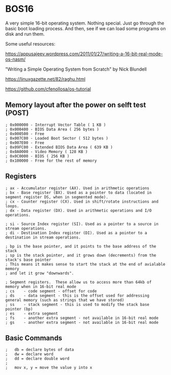 # BOS16

A very simple 16-bit operating system.  Nothing special.
Just go through the basic boot loading process.  And then,
see if we can load some programs on disk and run them.

Some useful resources:

https://appusajeev.wordpress.com/2011/01/27/writing-a-16-bit-real-mode-os-nasm/

"Writing a Simple Operating System from Scratch" by Nick Blundell

https://linuxgazette.net/82/raghu.html

https://github.com/cfenollosa/os-tutorial









## Memory layout after the power on selft test (POST)
```
; 0x000000 - Interrupt Vector Table ( 1 KB )
; 0x000400 - BIOS Data Area ( 256 bytes )
; 0x000500 - Free
; 0x007C00 - Loaded Boot Sector ( 512 bytes )
; 0x007E00 - Free
; 0x09FC00 - Extended BIOS Data Area ( 639 KB )
; 0x0A0000 - Video Memory ( 128 KB )
; 0x0C0000 - BIOS ( 256 KB )
; 0x100000 - Free for the rest of memory
```

## Registers
```
; ax - Accumulator register (AX). Used in arithmetic operations
; bx - Base register (BX). Used as a pointer to data (located in segment register DS, when in segmented mode).
; cx - Counter register (CX). Used in shift/rotate instructions and loops.
; dx - Data register (DX). Used in arithmetic operations and I/O operations.

; si - Source Index register (SI). Used as a pointer to a source in stream operations.
; di - Destination Index register (DI). Used as a pointer to a destination in stream operations.

; bp is the base pointer, and it points to the base address of the stack
; sp is the stack pointer, and it grows down (decrements) from the stack's base pointer
; This means it makes sense to start the stack at the end of avialable memory
; and let it grow "downwards".

; Segment registers.  These allow us to access more than 64kb of memory when in 16-bit real mode
; cs    - code segment - offset for code
; ds    - data segment - this is the offset used for addressing general memory (such as strings that we have stored)
; ss    - stack segment - this is used to modify the stack base pointer (bp)
; es    - extra segment
; fs    - another extra segment - not available in 16-bit real mode
; gs    - another extra segment - not available in 16-bit real mode
```

## Basic Commands
```
;   db = declare bytes of data
;   dw = declare word
;   dd = declare double word
;
;   mov x, y = move the value y into x
```